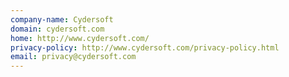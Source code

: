 ```yaml
---
company-name: Cydersoft
domain: cydersoft.com
home: http://www.cydersoft.com/
privacy-policy: http://www.cydersoft.com/privacy-policy.html
email: privacy@cydersoft.com
---
```





